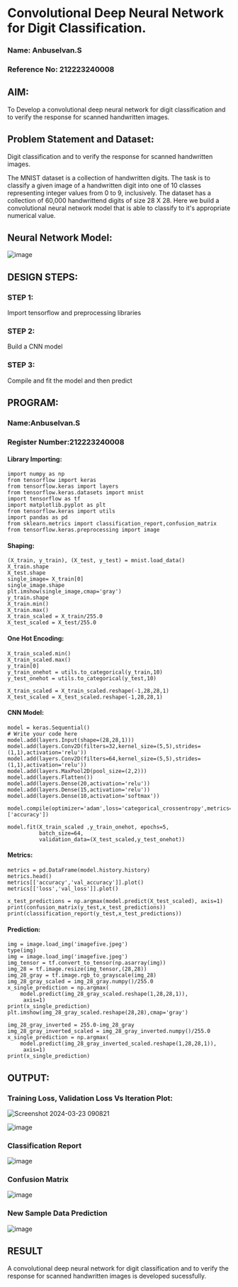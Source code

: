 # Convolutional Deep Neural Network for Digit Classification.
### Name: Anbuselvan.S
### Reference No: 212223240008

## AIM:
To Develop a convolutional deep neural network for digit classification and to verify the response for scanned handwritten images.

## Problem Statement and Dataset:
Digit classification and to verify the response for scanned handwritten images.

The MNIST dataset is a collection of handwritten digits. The task is to classify a given image of a handwritten digit into one of 10 classes representing integer values from 0 to 9, inclusively. The dataset has a collection of 60,000 handwrittend digits of size 28 X 28. Here we build a convolutional neural network model that is able to classify to it's appropriate numerical value.

## Neural Network Model:
![image](https://github.com/anbuselvan1519/mnist-classification/assets/139841744/4a04c4e9-3753-4448-83c4-5b8e541a0c7a)
## DESIGN STEPS:

### STEP 1:
Import tensorflow and preprocessing libraries

### STEP 2:
Build a CNN model

### STEP 3:
Compile and fit the model and then predict

## PROGRAM:

### Name:Anbuselvan.S
### Register Number:212223240008

#### Library Importing:
```
import numpy as np
from tensorflow import keras
from tensorflow.keras import layers
from tensorflow.keras.datasets import mnist
import tensorflow as tf
import matplotlib.pyplot as plt
from tensorflow.keras import utils
import pandas as pd
from sklearn.metrics import classification_report,confusion_matrix
from tensorflow.keras.preprocessing import image
```

#### Shaping:
```
(X_train, y_train), (X_test, y_test) = mnist.load_data()
X_train.shape
X_test.shape
single_image= X_train[0]
single_image.shape
plt.imshow(single_image,cmap='gray')
y_train.shape
X_train.min()
X_train.max()
X_train_scaled = X_train/255.0
X_test_scaled = X_test/255.0
```

#### One Hot Encoding:
```
X_train_scaled.min()
X_train_scaled.max()
y_train[0]
y_train_onehot = utils.to_categorical(y_train,10)
y_test_onehot = utils.to_categorical(y_test,10)

X_train_scaled = X_train_scaled.reshape(-1,28,28,1)
X_test_scaled = X_test_scaled.reshape(-1,28,28,1)
```

#### CNN Model:
```
model = keras.Sequential()
# Write your code here
model.add(layers.Input(shape=(28,28,1)))
model.add(layers.Conv2D(filters=32,kernel_size=(5,5),strides=(1,1),activation='relu'))
model.add(layers.Conv2D(filters=64,kernel_size=(5,5),strides=(1,1),activation='relu'))
model.add(layers.MaxPool2D(pool_size=(2,2)))
model.add(layers.Flatten())
model.add(layers.Dense(20,activation='relu'))
model.add(layers.Dense(15,activation='relu'))
model.add(layers.Dense(10,activation='softmax'))

model.compile(optimizer='adam',loss='categorical_crossentropy',metrics=['accuracy'])

model.fit(X_train_scaled ,y_train_onehot, epochs=5,
          batch_size=64,
          validation_data=(X_test_scaled,y_test_onehot))
```

#### Metrics:
```
metrics = pd.DataFrame(model.history.history)
metrics.head()
metrics[['accuracy','val_accuracy']].plot()
metrics[['loss','val_loss']].plot()

x_test_predictions = np.argmax(model.predict(X_test_scaled), axis=1)
print(confusion_matrix(y_test,x_test_predictions))
print(classification_report(y_test,x_test_predictions))
```

#### Prediction:
```
img = image.load_img('imagefive.jpeg')
type(img)
img = image.load_img('imagefive.jpeg')
img_tensor = tf.convert_to_tensor(np.asarray(img))
img_28 = tf.image.resize(img_tensor,(28,28))
img_28_gray = tf.image.rgb_to_grayscale(img_28)
img_28_gray_scaled = img_28_gray.numpy()/255.0
x_single_prediction = np.argmax(
    model.predict(img_28_gray_scaled.reshape(1,28,28,1)),
     axis=1)
print(x_single_prediction)
plt.imshow(img_28_gray_scaled.reshape(28,28),cmap='gray')

img_28_gray_inverted = 255.0-img_28_gray
img_28_gray_inverted_scaled = img_28_gray_inverted.numpy()/255.0
x_single_prediction = np.argmax(
    model.predict(img_28_gray_inverted_scaled.reshape(1,28,28,1)),
     axis=1)
print(x_single_prediction)
```

## OUTPUT:

### Training Loss, Validation Loss Vs Iteration Plot:


![Screenshot 2024-03-23 090821](https://github.com/anbuselvan1519/mnist-classification/assets/139841744/d7c8ef02-d8c9-49d1-a61b-87e8890293c1)

![image](https://github.com/anbuselvan1519/mnist-classification/assets/139841744/e2701999-29e4-4ad0-b10e-77338241e05d)

### Classification Report

![image](https://github.com/anbuselvan1519/mnist-classification/assets/139841744/a9fd5a0c-fac4-436d-95b1-898fce1620cf)

### Confusion Matrix

![image](https://github.com/anbuselvan1519/mnist-classification/assets/139841744/756f39f2-ed8a-4f9d-b84b-d3f4de8348d2)

### New Sample Data Prediction

![image](https://github.com/anbuselvan1519/mnist-classification/assets/139841744/2dcddd37-380e-4935-aadc-c63ec8d22126)


## RESULT
A convolutional deep neural network for digit classification and to verify the response for scanned handwritten images is developed sucessfully.
